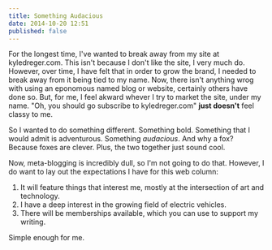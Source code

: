 ```yaml
---
title: Something Audacious
date: 2014-10-20 12:51
published: false
---
```

For the longest time, I've wanted to break away from my site at kyledreger.com. This isn't because I don't like the site, I very much do. However, over time, I have felt that in order to grow the brand, I needed to break away from it being tied to my name. Now, there isn't anything wrog with using an eponomous named blog or website, certainly others have done so. But, for me, I feel akward whever I try to market the site, under my name. "Oh, you should go subscribe to kyledreger.com" **just doesn't** feel classy to me.

So I wanted to do something different. Something bold. Something that I would admit is adventurous. Something _audacious_. And why a fox? Because foxes are clever. Plus, the two together just sound cool.

Now, meta-blogging is incredibly dull, so I'm not going to do that. However, I do want to lay out the expectations I have for this web column:

1. It will feature things that interest me, mostly at the intersection of art and technology.
2. I have a deep interest in the growing field of electric vehicles.
3. There will be memberships available, which you can use to support my writing.

Simple enough for me.
